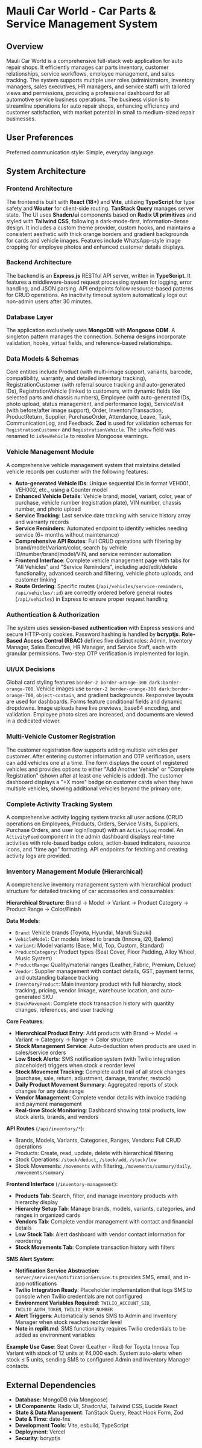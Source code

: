 # Mauli Car World - Car Parts & Service Management System

## Overview
Mauli Car World is a comprehensive full-stack web application for auto repair shops. It efficiently manages car parts inventory, customer relationships, service workflows, employee management, and sales tracking. The system supports multiple user roles (administrators, inventory managers, sales executives, HR managers, and service staff) with tailored views and permissions, providing a professional dashboard for all automotive service business operations. The business vision is to streamline operations for auto repair shops, enhancing efficiency and customer satisfaction, with market potential in small to medium-sized repair businesses.

## User Preferences
Preferred communication style: Simple, everyday language.

## System Architecture

### Frontend Architecture
The frontend is built with **React (18+)** and **Vite**, utilizing **TypeScript** for type safety and **Wouter** for client-side routing. **TanStack Query** manages server state. The UI uses **Shadcn/ui** components based on **Radix UI primitives** and styled with **Tailwind CSS**, following a dark-mode-first, information-dense design. It includes a custom theme provider, custom hooks, and maintains a consistent aesthetic with thick orange borders and gradient backgrounds for cards and vehicle images. Features include WhatsApp-style image cropping for employee photos and enhanced customer details displays.

### Backend Architecture
The backend is an **Express.js** RESTful API server, written in **TypeScript**. It features a middleware-based request processing system for logging, error handling, and JSON parsing. API endpoints follow resource-based patterns for CRUD operations. An inactivity timeout system automatically logs out non-admin users after 30 minutes.

### Database Layer
The application exclusively uses **MongoDB** with **Mongoose ODM**. A singleton pattern manages the connection. Schema designs incorporate validation, hooks, virtual fields, and reference-based relationships.

### Data Models & Schemas
Core entities include Product (with multi-image support, variants, barcode, compatibility, warranty, and detailed inventory tracking), RegistrationCustomer (with referral source tracking and auto-generated IDs), RegistrationVehicle (linked to customers, with dynamic fields like selected parts and chassis numbers), Employee (with auto-generated IDs, photo upload, status management, and performance logs), ServiceVisit (with before/after image support), Order, InventoryTransaction, ProductReturn, Supplier, PurchaseOrder, Attendance, Leave, Task, CommunicationLog, and Feedback. **Zod** is used for validation schemas for `RegistrationCustomer` and `RegistrationVehicle`. The `isNew` field was renamed to `isNewVehicle` to resolve Mongoose warnings.

### Vehicle Management Module
A comprehensive vehicle management system that maintains detailed vehicle records per customer with the following features:
- **Auto-generated Vehicle IDs**: Unique sequential IDs in format VEH001, VEH002, etc., using a Counter model
- **Enhanced Vehicle Details**: Vehicle brand, model, variant, color, year of purchase, vehicle number (registration plate), VIN number, chassis number, and photo upload
- **Service Tracking**: Last service date tracking with service history array and warranty records
- **Service Reminders**: Automated endpoint to identify vehicles needing service (6+ months without maintenance)
- **Comprehensive API Routes**: Full CRUD operations with filtering by brand/model/variant/color, search by vehicle ID/number/brand/model/VIN, and service reminder automation
- **Frontend Interface**: Complete vehicle management page with tabs for "All Vehicles" and "Service Reminders", including add/edit/delete functionality, advanced search and filtering, vehicle photo uploads, and customer linking
- **Route Ordering**: Specific routes (`/api/vehicles/service-reminders`, `/api/vehicles/:id`) are correctly ordered before general routes (`/api/vehicles`) in Express to ensure proper request handling

### Authentication & Authorization
The system uses **session-based authentication** with Express sessions and secure HTTP-only cookies. Password hashing is handled by **bcryptjs**. **Role-Based Access Control (RBAC)** defines five distinct roles: Admin, Inventory Manager, Sales Executive, HR Manager, and Service Staff, each with granular permissions. Two-step OTP verification is implemented for login.

### UI/UX Decisions
Global card styling features `border-2 border-orange-300 dark:border-orange-700`. Vehicle images use `border-2 border-orange-300 dark:border-orange-700`, `object-contain`, and gradient backgrounds. Responsive layouts are used for dashboards. Forms feature conditional fields and dynamic dropdowns. Image uploads have live previews, base64 encoding, and validation. Employee photo sizes are increased, and documents are viewed in a dedicated viewer.

### Multi-Vehicle Customer Registration
The customer registration flow supports adding multiple vehicles per customer. After entering customer information and OTP verification, users can add vehicles one at a time. The form displays the count of registered vehicles and provides options to either "Add Another Vehicle" or "Complete Registration" (shown after at least one vehicle is added). The customer dashboard displays a "+X more" badge on customer cards when they have multiple vehicles, showing additional vehicles beyond the primary one.

### Complete Activity Tracking System
A comprehensive activity logging system tracks all user actions (CRUD operations on Employees, Products, Orders, Service Visits, Suppliers, Purchase Orders, and user login/logout) with an `ActivityLog` model. An `ActivityFeed` component in the admin dashboard displays real-time activities with role-based badge colors, action-based indicators, resource icons, and "time ago" formatting. API endpoints for fetching and creating activity logs are provided.

### Inventory Management Module (Hierarchical)
A comprehensive inventory management system with hierarchical product structure for detailed tracking of car accessories and consumables:

**Hierarchical Structure**: Brand → Model → Variant → Product Category → Product Range → Color/Finish

**Data Models**:
- `Brand`: Vehicle brands (Toyota, Hyundai, Maruti Suzuki)
- `VehicleModel`: Car models linked to brands (Innova, i20, Baleno)
- `Variant`: Model variants (Base, Mid, Top, Custom, Standard)
- `ProductCategory`: Product types (Seat Cover, Floor Padding, Alloy Wheel, Music System)
- `ProductRange`: Quality/material ranges (Leather, Fabric, Premium, Deluxe)
- `Vendor`: Supplier management with contact details, GST, payment terms, and outstanding balance tracking
- `InventoryProduct`: Main inventory product with full hierarchy, stock tracking, pricing, vendor linkage, warehouse location, and auto-generated SKU
- `StockMovement`: Complete stock transaction history with quantity changes, references, and user tracking

**Core Features**:
- **Hierarchical Product Entry**: Add products with Brand → Model → Variant → Category → Range → Color structure
- **Stock Management Service**: Auto-deduction when products are used in sales/service orders
- **Low Stock Alerts**: SMS notification system (with Twilio integration placeholder) triggers when stock ≤ reorder level
- **Stock Movement Tracking**: Complete audit trail of all stock changes (purchase, sale, return, adjustment, damage, transfer, restock)
- **Daily Product Movement Summary**: Aggregated reports of stock changes for any date range
- **Vendor Management**: Complete vendor details with invoice tracking and payment management
- **Real-time Stock Monitoring**: Dashboard showing total products, low stock alerts, brands, and vendors

**API Routes** (`/api/inventory/*`):
- Brands, Models, Variants, Categories, Ranges, Vendors: Full CRUD operations
- Products: Create, read, update, delete with hierarchical filtering
- Stock Operations: `/stock/deduct`, `/stock/add`, `/stock/low`
- Stock Movements: `/movements` with filtering, `/movements/summary/daily`, `/movements/summary`

**Frontend Interface** (`/inventory-management`):
- **Products Tab**: Search, filter, and manage inventory products with hierarchy display
- **Hierarchy Setup Tab**: Manage brands, models, variants, categories, and ranges in organized cards
- **Vendors Tab**: Complete vendor management with contact and financial details
- **Low Stock Tab**: Alert dashboard with vendor contact information for reordering
- **Stock Movements Tab**: Complete transaction history with filters

**SMS Alert System**:
- **Notification Service Abstraction**: `server/services/notificationService.ts` provides SMS, email, and in-app notifications
- **Twilio Integration Ready**: Placeholder implementation that logs SMS to console when Twilio credentials are not configured
- **Environment Variables Required**: `TWILIO_ACCOUNT_SID`, `TWILIO_AUTH_TOKEN`, `TWILIO_FROM_NUMBER`
- **Alert Triggers**: Automatically sends SMS to Admin and Inventory Manager when stock reaches reorder level
- **Note in replit.md**: SMS functionality requires Twilio credentials to be added as environment variables

**Example Use Case**: 
Seat Cover (Leather - Red) for Toyota Innova Top Variant with stock of 12 units at ₹4,000 each. System auto-alerts when stock ≤ 5 units, sending SMS to configured Admin and Inventory Manager contacts.

## External Dependencies

-   **Database**: MongoDB (via Mongoose)
-   **UI Components**: Radix UI, Shadcn/ui, Tailwind CSS, Lucide React
-   **State & Data Management**: TanStack Query, React Hook Form, Zod
-   **Date & Time**: date-fns
-   **Development Tools**: Vite, esbuild, TypeScript
-   **Deployment**: Vercel
-   **Security**: bcryptjs